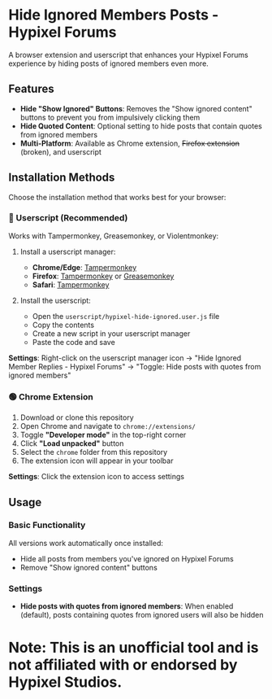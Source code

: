 # Hide Ignored Members Posts - Hypixel Forums

A browser extension and userscript that enhances your Hypixel Forums experience by hiding posts of ignored members even more.

## Features

- **Hide "Show Ignored" Buttons**: Removes the "Show ignored content" buttons to prevent you from impulsively clicking them
- **Hide Quoted Content**: Optional setting to hide posts that contain quotes from ignored members
- **Multi-Platform**: Available as Chrome extension, ~~Firefox extension~~ (broken), and userscript

## Installation Methods

Choose the installation method that works best for your browser:

### 🔵 Userscript (Recommended)

Works with Tampermonkey, Greasemonkey, or Violentmonkey:

1. Install a userscript manager:
   - **Chrome/Edge**: [Tampermonkey](https://chrome.google.com/webstore/detail/tampermonkey/dhdgffkkebhmkfjojejmpbldmpobfkfo)
   - **Firefox**: [Tampermonkey](https://addons.mozilla.org/en-US/firefox/addon/tampermonkey/) or [Greasemonkey](https://addons.mozilla.org/en-US/firefox/addon/greasemonkey/)
   - **Safari**: [Tampermonkey](https://apps.apple.com/us/app/tampermonkey/id1482490089)

2. Install the userscript:
   - Open the `userscript/hypixel-hide-ignored.user.js` file
   - Copy the contents
   - Create a new script in your userscript manager
   - Paste the code and save

**Settings**: Right-click on the userscript manager icon → "Hide Ignored Member Replies - Hypixel Forums" → "Toggle: Hide posts with quotes from ignored members"

### 🟢 Chrome Extension

1. Download or clone this repository
2. Open Chrome and navigate to `chrome://extensions/`
3. Toggle **"Developer mode"** in the top-right corner
4. Click **"Load unpacked"** button
5. Select the `chrome` folder from this repository
6. The extension icon will appear in your toolbar

**Settings**: Click the extension icon to access settings

## Usage

### Basic Functionality
All versions work automatically once installed:
- Hide all posts from members you've ignored on Hypixel Forums
- Remove "Show ignored content" buttons

### Settings
- **Hide posts with quotes from ignored members**: When enabled (default), posts containing quotes from ignored users will also be hidden

# Note: This is an unofficial tool and is not affiliated with or endorsed by Hypixel Studios.
